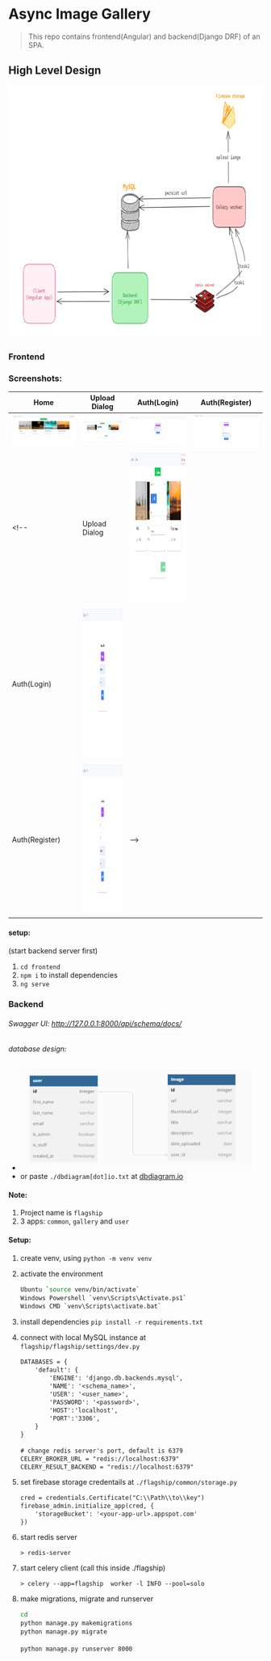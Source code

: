 # Async Image Gallery
> This repo contains frontend(Angular) and backend(Django DRF) of an SPA.
## High Level Design
<img src="hld.png" height="500px">

### Frontend
### Screenshots:
| Home        | Upload Dialog | Auth(Login) | Auth(Register) |
| ----------- | ------------- |------------ |--------------- |
| <img src="home.png"> | <img src="upload_dialog.png"> | <img src="auth_login.png"> | <img src="auth_register.png"> |
<!-- | Upload Dialog|<img src="upload_dialog.png" height="300px">|
| Auth(Login)       |<img src="auth_login.png" height="300px">|
| Auth(Register)        |<img src="auth_register.png" height="300px">| -->

#### setup:
(start backend server first)
1. `cd frontend`
2. `npm i` to install dependencies
3. `ng serve`

### Backend
###### Swagger UI: http://127.0.0.1:8000/api/schema/docs/
###### database design: 
* <img src="db_design.png" height="200px">
* or paste `./dbdiagram[dot]io.txt` at [dbdiagram.io](dbdiagram.io/d)

#### Note:
1.  Project name is `flagship`
2.  3 apps: `common`, `gallery` and `user`

#### Setup:
1. create venv, using 
    `python -m venv venv`
2. activate the environment 
    ``` BASH
    Ubuntu `source venv/bin/activate`
    Windows Powershell `venv\Scripts\Activate.ps1`
    Windows CMD `venv\Scripts\activate.bat`
    ```
3. install dependencies
    `pip install -r requirements.txt`
4. connect with local MySQL instance at `flagship/flagship/settings/dev.py`
    ```
    DATABASES = {
        'default': {
            'ENGINE': 'django.db.backends.mysql',
            'NAME': '<schema_name>',
            'USER': '<user_name>',
            'PASSWORD': '<password>',
            'HOST':'localhost',
            'PORT':'3306',
        }
    }

    # change redis server's port, default is 6379
    CELERY_BROKER_URL = "redis://localhost:6379"
    CELERY_RESULT_BACKEND = "redis://localhost:6379"
    ```
5. set firebase storage credentails at `./flagship/common/storage.py`
    ```
    cred = credentials.Certificate("C:\\Path\\to\\key")
    firebase_admin.initialize_app(cred, {
        'storageBucket': '<your-app-url>.appspot.com'
    })
    ```
5. start redis server
    ```
    > redis-server
    ```
6. start celery client (call this inside ./flagship)
    ```
    > celery --app=flagship  worker -l INFO --pool=solo
    ```
7. make migrations, migrate and runserver

    ``` Bash
    cd
    python manage.py makemigrations
    python manage.py migrate

    python manage.py runserver 8000
    ```
